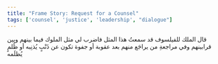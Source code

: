 ```yaml
---
title: "Frame Story: Request for a Counsel"
tags: ['counsel', 'justice', 'leadership', "dialogue"]
---
```


 قال الملك للفيلسوف قد سمعتُ هذا المثل فاضرب لي مثل الملوك فيما بينهم وبين قرابينهم وفي مراجعةِ من يراجَع منهم بعد عقوبة أو جفوة تكون عن ذَنْبٍ يُذنِبه أو ظُلمٍ يُظلَمه
